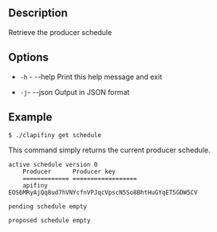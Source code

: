## Description

Retrieve the producer schedule


## Options
- `-h` - --help                   Print this help message and exit

- `-j`- --json                   Output in JSON format


## Example

```shell
$ ./clapifiny get schedule
```
This command simply returns the current producer schedule. 

```shell
active schedule version 0
    Producer      Producer key
    ============= ==================
    apifiny         EOS6MRyAjQq8ud7hVNYcfnVPJqcVpscN5So8BhtHuGYqET5GDW5CV

pending schedule empty

proposed schedule empty
```
